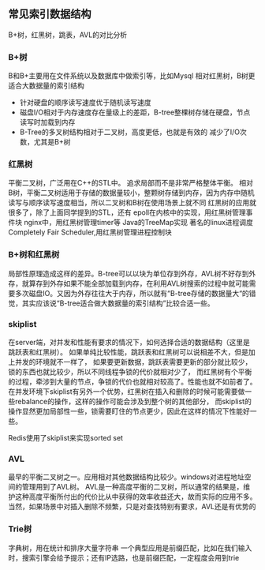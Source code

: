 ## 常见索引数据结构
B+树，红黑树，跳表，AVL的对比分析
### B+树
B和B+主要用在文件系统以及数据库中做索引等，比如Mysql
相对红黑树，B树更适合大数据量的索引结构
- 针对硬盘的顺序读写速度优于随机读写速度
- 磁盘I/O相对于内存速度存在量级上的差距，B-tree整棵树存储在硬盘，节点读写时加载到内存
- B-Tree的多叉树结构相对于二叉树，高度更低，也就是有效的 减少了I/O次数，尤其是B+树
### 红黑树
平衡二叉树，广泛用在C++的STL中。
追求局部而不是非常严格整体平衡。
相对B树，平衡二叉树适用于存储的数据量较小，整颗树存储到内存，因为内存中随机读写与顺序读写速度相当，所以二叉树和B树在使用场景上就不同
红黑树的应用就很多了，除了上面同学提到的STL，还有
epoll在内核中的实现，用红黑树管理事件块
nginx中，用红黑树管理timer等
Java的TreeMap实现
著名的linux进程调度Completely Fair Scheduler,用红黑树管理进程控制块

### B+树和红黑树

局部性原理造成这样的差异。B-tree可以以块为单位存到外存，AVL树不好存到外存，就算存到外存如果不能全部加载到内存，在利用AVL树搜索的过程中就可能需要多次磁盘IO。又因为外存往往大于内存，所以就有“B-tree存储的数据量大“的错觉，其实应该说“B-tree适合做大数据量的索引结构”比较合适一些。

### skiplist
在server端，对并发和性能有要求的情况下，如何选择合适的数据结构（这里是跳跃表和红黑树）。
如果单纯比较性能，跳跃表和红黑树可以说相差不大，但是加上并发的环境就不一样了，
如果要更新数据，跳跃表需要更新的部分就比较少，锁的东西也就比较少，所以不同线程争锁的代价就相对少了，
而红黑树有个平衡的过程，牵涉到大量的节点，争锁的代价也就相对较高了。性能也就不如前者了。
在并发环境下skiplist有另外一个优势，红黑树在插入和删除的时候可能需要做一些rebalance的操作，这样的操作可能会涉及到整个树的其他部分，
而skiplist的操作显然更加局部性一些，锁需要盯住的节点更少，因此在这样的情况下性能好一些。

Redis使用了skiplist来实现sorted set
### AVL
最早的平衡二叉树之一。应用相对其他数据结构比较少。windows对进程地址空间的管理用到了AVL树。
AVL是一种高度平衡的二叉树，所以通常的结果是，维护这种高度平衡所付出的代价比从中获得的效率收益还大，故而实际的应用不多。
当然，如果场景中对插入删除不频繁，只是对查找特别有要求，AVL还是有优势的

### Trie树
字典树，用在统计和排序大量字符串
一个典型应用是前缀匹配，比如在我们输入时，搜索引擎会给予提示；还有IP选路，也是前缀匹配，一定程度会用到trie

